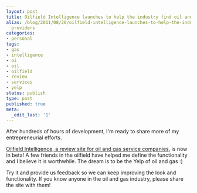 ```yaml
---
layout: post
title: Oilfield Intelligence launches to help the industry find oil and gas service
alias: /blog/2011/08/20/oilfield-intelligence-launches-to-help-the-industry-find-oil-and-gas-service-providers/
  providers
categories:
- personal
tags:
- gas
- intelligence
- oi
- oil
- oilfield
- review
- services
- yelp
status: publish
type: post
published: true
meta:
  _edit_last: '1'
---
```

After hundreds of hours of development, I'm ready to share more of my entrepreneurial efforts.

<a href="http://oilfieldintelligence.com/">Oilfield Intelligence, a review site for oil and gas service companies</a>, is now in beta! A few friends in the oilfield have helped me define the functionality and I believe it is worthwhile. The dream is to be the Yelp of oil and gas :)

Try it and provide us feedback so we can keep improving the look and functionality. If you know anyone in the oil and gas industry, please share the site with them!


